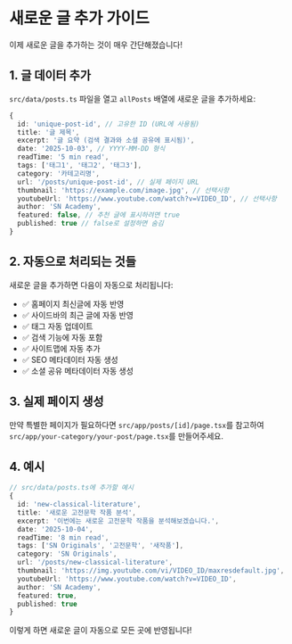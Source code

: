 # 새로운 글 추가 가이드

이제 새로운 글을 추가하는 것이 매우 간단해졌습니다! 

## 1. 글 데이터 추가

`src/data/posts.ts` 파일을 열고 `allPosts` 배열에 새로운 글을 추가하세요:

```typescript
{
  id: 'unique-post-id', // 고유한 ID (URL에 사용됨)
  title: '글 제목',
  excerpt: '글 요약 (검색 결과와 소셜 공유에 표시됨)',
  date: '2025-10-03', // YYYY-MM-DD 형식
  readTime: '5 min read',
  tags: ['태그1', '태그2', '태그3'],
  category: '카테고리명',
  url: '/posts/unique-post-id', // 실제 페이지 URL
  thumbnail: 'https://example.com/image.jpg', // 선택사항
  youtubeUrl: 'https://www.youtube.com/watch?v=VIDEO_ID', // 선택사항
  author: 'SN Academy',
  featured: false, // 추천 글에 표시하려면 true
  published: true // false로 설정하면 숨김
}
```

## 2. 자동으로 처리되는 것들

새로운 글을 추가하면 다음이 자동으로 처리됩니다:

- ✅ 홈페이지 최신글에 자동 반영
- ✅ 사이드바의 최근 글에 자동 반영
- ✅ 태그 자동 업데이트
- ✅ 검색 기능에 자동 포함
- ✅ 사이트맵에 자동 추가
- ✅ SEO 메타데이터 자동 생성
- ✅ 소셜 공유 메타데이터 자동 생성

## 3. 실제 페이지 생성

만약 특별한 페이지가 필요하다면 `src/app/posts/[id]/page.tsx`를 참고하여 
`src/app/your-category/your-post/page.tsx`를 만들어주세요.

## 4. 예시

```typescript
// src/data/posts.ts에 추가할 예시
{
  id: 'new-classical-literature',
  title: '새로운 고전문학 작품 분석',
  excerpt: '이번에는 새로운 고전문학 작품을 분석해보겠습니다.',
  date: '2025-10-04',
  readTime: '8 min read',
  tags: ['SN Originals', '고전문학', '새작품'],
  category: 'SN Originals',
  url: '/posts/new-classical-literature',
  thumbnail: 'https://img.youtube.com/vi/VIDEO_ID/maxresdefault.jpg',
  youtubeUrl: 'https://www.youtube.com/watch?v=VIDEO_ID',
  author: 'SN Academy',
  featured: true,
  published: true
}
```

이렇게 하면 새로운 글이 자동으로 모든 곳에 반영됩니다!

